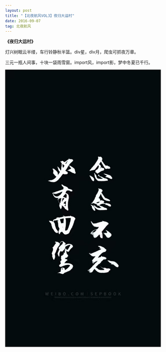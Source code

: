 ```yaml
---
layout: post
title: "【北夜航风VOL3】夜归大运村"
date: 2016-09-07 
tag: 北夜航风 
---   
```


**《夜归大运村》**

灯兴树眠云半缕，车行铃静秋半篮。div星，div月，爬虫可抓夜万章。

三元一瓶人间事，十块一袋雨雪窗。import风，import影，梦中冬夏已千行。

 ![](/images/posts/buaa/3.jpg)



